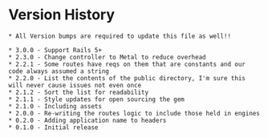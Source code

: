 Version History
======
    * All Version bumps are required to update this file as well!!

    * 3.0.0 - Support Rails 5+
    * 2.3.0 - Change controller to Metal to reduce overhead
    * 2.2.1 - Some routes have reqs on them that are constants and our code always assumed a string
    * 2.2.0 - List the contents of the public directory, I'm sure this will never cause issues not even once
    * 2.1.2 - Sort the list for readability
    * 2.1.1 - Style updates for open sourcing the gem
    * 2.1.0 - Including assets
    * 2.0.0 - Re-writing the routes logic to include those held in engines
    * 0.2.0 - Adding application name to headers
    * 0.1.0 - Initial release
